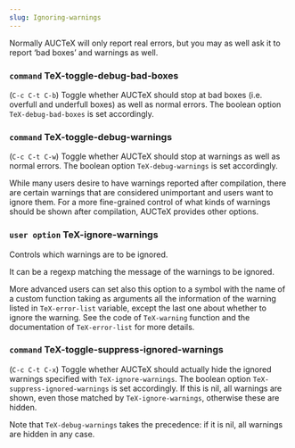 ```yaml
---
slug: Ignoring-warnings
---
```


Normally AUCTeX will only report real errors, but you may as well ask it to report ‘bad boxes’ and warnings as well.

### <span className="tag command">`command`</span> **TeX-toggle-debug-bad-boxes**

(`C-c C-t C-b`) Toggle whether AUCTeX should stop at bad boxes (i.e. overfull and underfull boxes) as well as normal errors. The boolean option `TeX-debug-bad-boxes` is set accordingly.

### <span className="tag command">`command`</span> **TeX-toggle-debug-warnings**

(`C-c C-t C-w`) Toggle whether AUCTeX should stop at warnings as well as normal errors. The boolean option `TeX-debug-warnings` is set accordingly.

While many users desire to have warnings reported after compilation, there are certain warnings that are considered unimportant and users want to ignore them. For a more fine-grained control of what kinds of warnings should be shown after compilation, AUCTeX provides other options.

### <span className="tag useroption">`user option`</span> **TeX-ignore-warnings**

Controls which warnings are to be ignored.

It can be a regexp matching the message of the warnings to be ignored.

More advanced users can set also this option to a symbol with the name of a custom function taking as arguments all the information of the warning listed in `TeX-error-list` variable, except the last one about whether to ignore the warning. See the code of `TeX-warning` function and the documentation of `TeX-error-list` for more details.

### <span className="tag command">`command`</span> **TeX-toggle-suppress-ignored-warnings**

(`C-c C-t C-x`) Toggle whether AUCTeX should actually hide the ignored warnings specified with `TeX-ignore-warnings`. The boolean option `TeX-suppress-ignored-warnings` is set accordingly. If this is nil, all warnings are shown, even those matched by `TeX-ignore-warnings`, otherwise these are hidden.

Note that `TeX-debug-warnings` takes the precedence: if it is nil, all warnings are hidden in any case.
